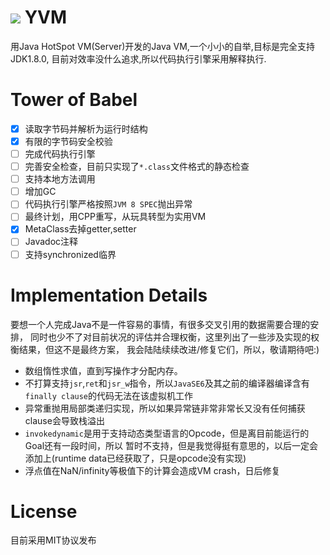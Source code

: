 # ![](https://github.com/racaljk/yvm/blob/master/public/older.png) YVM
用Java HotSpot VM(Server)开发的Java VM,一个小小的自举,目标是完全支持JDK1.8.0,
目前对效率没什么追求,所以代码执行引擎采用解释执行.


# Tower of Babel
- [x] 读取字节码并解析为运行时结构
- [x] 有限的字节码安全校验
- [ ] 完成代码执行引擎
- [ ] 完善安全检查，目前只实现了`*.class`文件格式的静态检查
- [ ] 支持本地方法调用
- [ ] 增加GC
- [ ] 代码执行引擎严格按照`JVM 8 SPEC`抛出异常
- [ ] 最终计划，用CPP重写，从玩具转型为实用VM
- [x] MetaClass去掉getter,setter
- [ ] Javadoc注释
- [ ] 支持synchronized临界

# Implementation Details
要想一个人完成Java不是一件容易的事情，有很多交叉引用的数据需要合理的安排，
同时也少不了对目前状况的评估并合理权衡，这里列出了一些涉及实现的权衡结果，但这不是最终方案，
我会陆陆续续改进/修复它们，所以，敬请期待吧:)

+ 数组惰性求值，直到写操作才分配内存。
+ 不打算支持`jsr`,`ret`和`jsr_w`指令，所以`JavaSE6`及其之前的编译器编译含有`finally clause`的代码无法在该虚拟机工作
+ 异常重抛用局部类递归实现，所以如果异常链非常非常长又没有任何捕获clause会导致栈溢出
+ `invokedynamic`是用于支持动态类型语言的Opcode，但是离目前能运行的Goal还有一段时间，所以
暂时不支持，但是我觉得挺有意思的，以后一定会添加上(runtime data已经获取了，只是opcode没有实现)
+ 浮点值在NaN/infinity等极值下的计算会造成VM crash，日后修复

# License
目前采用MIT协议发布
